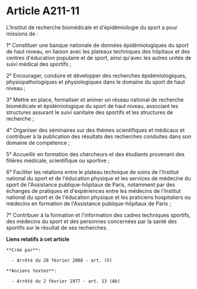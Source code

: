 # Article A211-11

L'Institut de recherche biomédicale et d'épidémiologie du sport a pour missions de :

1° Constituer une banque nationale de données épidémiologiques du sport de haut niveau, en liaison avec les plateaux
techniques des hôpitaux et des centres d'éducation populaire et de sport, ainsi qu'avec les autres unités de suivi médical
des sportifs ;

2° Encourager, conduire et développer des recherches épidémiologiques, physiopathologiques et physiologiques dans le domaine
du sport de haut niveau ;

3° Mettre en place, formaliser et animer un réseau national de recherche biomédicale et épidémiologique du sport de haut
niveau, associant les structures assurant le suivi sanitaire des sportifs et les structures de recherche ;

4° Organiser des séminaires sur des thèmes scientifiques et médicaux et contribuer à la publication des résultats des
recherches conduites dans son domaine de compétence ;

5° Accueillir en formation des chercheurs et des étudiants provenant des filières médicale, scientifique ou sportive ;

6° Faciliter les relations entre le plateau technique de soins de l'Institut national du sport et de l'éducation physique et
les services de médecine du sport de l'Assistance publique-hôpitaux de Paris, notamment par des échanges de pratiques et
d'expériences entre les médecins de l'Institut national du sport et de l'éducation physique et les praticiens hospitaliers ou
médecins en formation de l'Assistance publique-hôpitaux de Paris ;

7° Contribuer à la formation et l'information des cadres techniques sportifs, des médecins du sport et des personnes
concernées par la santé des sportifs sur le résultat de ses recherches.

**Liens relatifs à cet article**

	**Créé par**:

	  - Arrêté du 28 février 2008 - art. (V)

	**Anciens textes**:

	  - Arrêté du 2 février 1977 - art. 13 (Ab)
